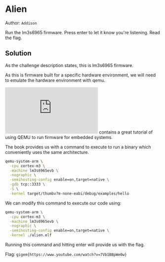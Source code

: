 # Alien

Author: `Addison`

Run the lm3s6965 firmware. Press enter to let it know you're listening. Read the flag.

## Solution

As the challenge description states, this is lm3s6965 firmware.

As this is firmware built for a specific hardware environment, we will need to emulate the hardware environment with qemu.

![The Rust Book](https://docs.rust-embedded.org/book/start/qemu.html) contains a great tutorial of using QEMU to run firmware for embedded systems.

The book provides us with a command to execute to run a binary which conveniently uses the same architecture.

```bash
qemu-system-arm \
  -cpu cortex-m3 \
  -machine lm3s6965evb \
  -nographic \
  -semihosting-config enable=on,target=native \
  -gdb tcp::3333 \
  -S \
  -kernel target/thumbv7m-none-eabi/debug/examples/hello
```

We can modify this command to execute our code using:

```bash
qemu-system-arm \
  -cpu cortex-m3 \
  -machine lm3s6965evb \
  -nographic \
  -semihosting-config enable=on,target=native \
  -kernel ./alien.elf
```

Running this command and hitting enter will provide us with the flag.

Flag: `gigem{https://www.youtube.com/watch?v=7Vb1BBpWe0w}`
